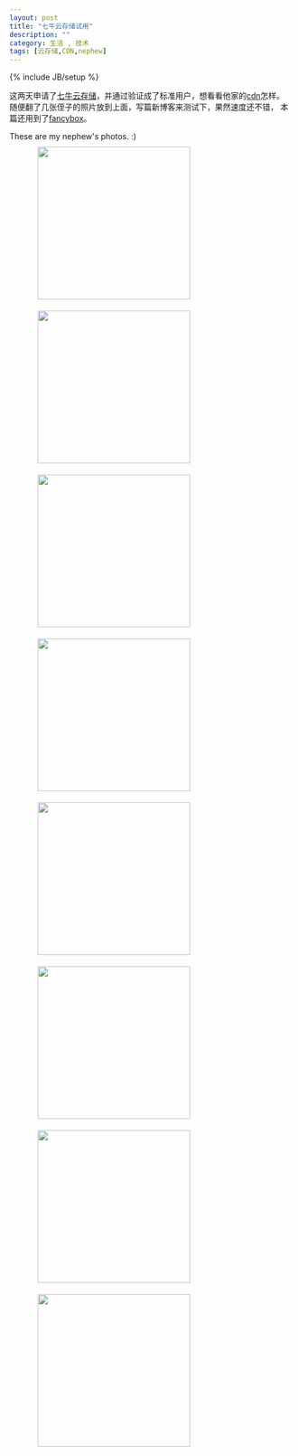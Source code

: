 ```yaml
---
layout: post
title: "七牛云存储试用"
description: ""
category: 生活 , 技术
tags: [云存储,CDN,nephew]
---
```

{% include JB/setup %}
<script src="http://cdn.bootcss.com/jquery/1.11.3/jquery.js"></script>
<script src="http://cdn.bootcss.com/fancybox/2.1.5/jquery.fancybox.pack.js"></script>
<link href="http://cdn.bootcss.com/fancybox/2.1.5/jquery.fancybox.min.css" rel="stylesheet">
<style>
	img {
		width:270px;
		height:270px;
	}
	.fancybox {
		float: left;
    	margin: 10px 50px 10px 50px;
	}
</style>
<script>
$(document).ready(function() {
    $('.fancybox').fancybox();
});
</script>

这两天申请了[七牛云存储](http://www.qiniu.com/ "查看")，并通过验证成了标准用户，想看看他家的[cdn](http://zh.wikipedia.org/wiki/%E5%85%A7%E5%AE%B9%E5%82%B3%E9%81%9E%E7%B6%B2%E8%B7%AF "查看")怎样。
随便翻了几张侄子的照片放到上面，写篇新博客来测试下，果然速度还不错，
本篇还用到了[fancybox](https://github.com/fancyapps/fancyBox/ "查看")。

These are my nephew's photos. :)
<br />
<a href="http://7xizaz.com1.z0.glb.clouddn.com/nephew_3.jpg" rel="gallery"  class="fancybox" title="">
    <img src="http://7xizaz.com1.z0.glb.clouddn.com/nephew_3.jpg">
</a>
<a href="http://7xizaz.com1.z0.glb.clouddn.com/nephew_4.jpg" rel="gallery"  class="fancybox" title="">
    <img src="http://7xizaz.com1.z0.glb.clouddn.com/nephew_4.jpg">
</a>
<a href="http://7xizaz.com1.z0.glb.clouddn.com/nephew_5.jpg" rel="gallery"  class="fancybox" title="">
    <img src="http://7xizaz.com1.z0.glb.clouddn.com/nephew_5.jpg">
</a>
<a href="http://7xizaz.com1.z0.glb.clouddn.com/nephew_6.jpg" rel="gallery"  class="fancybox" title="">
    <img src="http://7xizaz.com1.z0.glb.clouddn.com/nephew_6.jpg">
</a>
<a href="http://7xizaz.com1.z0.glb.clouddn.com/nephew_7.jpg" rel="gallery"  class="fancybox" title="">
    <img src="http://7xizaz.com1.z0.glb.clouddn.com/nephew_7.jpg">
</a>
<a href="http://7xizaz.com1.z0.glb.clouddn.com/nephew_8.jpg" rel="gallery"  class="fancybox" title="">
    <img src="http://7xizaz.com1.z0.glb.clouddn.com/nephew_8.jpg">
</a>
<a href="http://7xizaz.com1.z0.glb.clouddn.com/nephew_9.jpg" rel="gallery"  class="fancybox" title="">
    <img src="http://7xizaz.com1.z0.glb.clouddn.com/nephew_9.jpg">
</a>
<a href="http://7xizaz.com1.z0.glb.clouddn.com/nephew_10.jpg" rel="gallery"  class="fancybox" title="">
    <img src="http://7xizaz.com1.z0.glb.clouddn.com/nephew_10.jpg">
</a>

<div style="clear: both;display:none;"></div>
